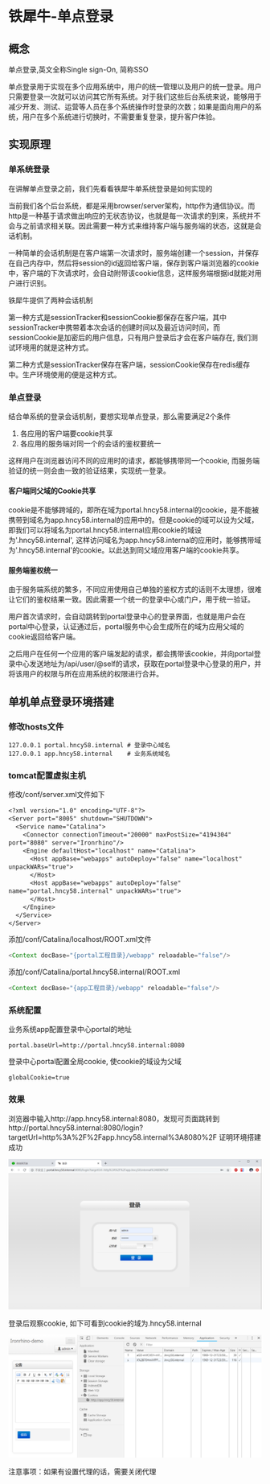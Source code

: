 # 铁犀牛-单点登录

## 概念

单点登录,英文全称Single sign-On, 简称SSO

单点登录用于实现在多个应用系统中，用户的统一管理以及用户的统一登录。用户只需要登录一次就可以访问其它所有系统。对于我们这些后台系统来说，能够用于减少开发、测试、运营等人员在多个系统操作时登录的次数；如果是面向用户的系统，用户在多个系统进行切换时，不需要重复登录，提升客户体验。

## 实现原理

### 单系统登录

在讲解单点登录之前，我们先看看铁犀牛单系统登录是如何实现的

当前我们各个后台系统，都是采用browser/server架构，http作为通信协议。而http是一种基于请求做出响应的无状态协议，也就是每一次请求的到来，系统并不会与之前请求相关联。因此需要一种方式来维持客户端与服务端的状态，这就是会话机制。

一种简单的会话机制是在客户端第一次请求时，服务端创建一个session，并保存在自己内存中，然后将session的id返回给客户端，保存到客户端浏览器的cookie中，客户端的下次请求时，会自动附带该cookie信息，这样服务端根据id就能对用户进行识别。

铁犀牛提供了两种会话机制

第一种方式是sessionTracker和sessionCookie都保存在客户端，其中sessionTracker中携带着本次会话的创建时间以及最近访问时间，而sessionCookie是加密后的用户信息，只有用户登录后才会在客户端存在, 我们测试环境用的就是这种方式。

第二种方式是sessionTracker保存在客户端，sessionCookie保存在redis缓存中。生产环境使用的便是这种方式。

### 单点登录

结合单系统的登录会话机制，要想实现单点登录，那么需要满足2个条件

1. 各应用的客户端要cookie共享
2. 各应用的服务端对同一个的会话的鉴权要统一

这样用户在浏览器访问不同的应用时的请求，都能够携带同一个cookie, 而服务端验证的统一则会由一致的验证结果，实现统一登录。

#### 客户端同父域的Cookie共享

cookie是不能够跨域的，即所在域为portal.hncy58.internal的cookie，是不能被携带到域名为app.hncy58.internal的应用中的。但是cookie的域可以设为父域，即我们可以将域名为portal.hncy58.internal应用cookie的域设为'.hncy58.internal', 这样访问域名为app.hncy58.internal的应用时，能够携带域为'.hncy58.internal'的cookie。以此达到同父域应用客户端的cookie共享。

#### 服务端鉴权统一

由于服务端系统的繁多，不同应用使用自己单独的鉴权方式的话则不太理想，很难让它们的鉴权结果一致。因此需要一个统一的登录中心或门户，用于统一验证。

用户首次请求时，会自动跳转到portal登录中心的登录界面，也就是用户会在portal中心登录，认证通过后，portal服务中心会生成所在的域为应用父域的cookie返回给客户端。

之后用户在任何一个应用的客户端发起的请求，都会携带该cookie，并向portal登录中心发送地址为/api/user/@self的请求，获取在portal登录中心登录的用户，并将该用户的权限与所在应用系统的权限进行合并。

## 单机单点登录环境搭建

### 修改hosts文件

```
127.0.0.1 portal.hncy58.internal # 登录中心域名
127.0.0.1 app.hncy58.internal    # 业务系统域名
```

### tomcat配置虚拟主机

修改/conf/server.xml文件如下

```
<?xml version="1.0" encoding="UTF-8"?>
<Server port="8005" shutdown="SHUTDOWN">
  <Service name="Catalina">
    <Connector connectionTimeout="20000" maxPostSize="4194304" port="8080" server="Ironrhino"/>
    <Engine defaultHost="localhost" name="Catalina">
      <Host appBase="webapps" autoDeploy="false" name="localhost" unpackWARs="true">
      </Host>
      <Host appBase="webapps" autoDeploy="false" name="portal.hncy58.internal" unpackWARs="true">
      </Host>
    </Engine>
  </Service>
</Server>
```

添加/conf/Catalina/localhost/ROOT.xml文件

```java
<Context docBase="{portal工程目录}/webapp" reloadable="false"/>
```

添加/conf/Catalina/portal.hncy58.internal/ROOT.xml

```java
<Context docBase="{app工程目录}/webapp" reloadable="false"/>
```

### 系统配置

业务系统app配置登录中心portal的地址

```
portal.baseUrl=http://portal.hncy58.internal:8080
```

登录中心portal配置全局cookie, 使cookie的域设为父域

```
globalCookie=true
```

### 效果

浏览器中输入http://app.hncy58.internal:8080，发现可页面跳转到http://portal.hncy58.internal:8080/login?targetUrl=http%3A%2F%2Fapp.hncy58.internal%3A8080%2F 证明环境搭建成功

![](/png/sso-login.png)

登录后观察cookie, 如下可看到cookie的域为.hncy58.internal

![](/png/sso-cookie.png)

注意事项：如果有设置代理的话，需要关闭代理


